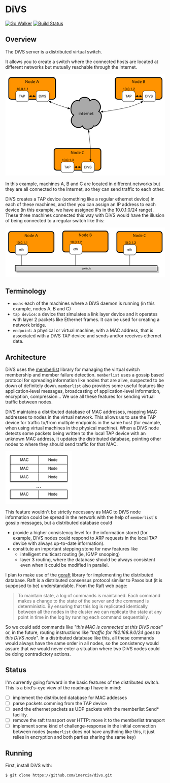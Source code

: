 DiVS
=====

[![Go Walker](http://gowalker.org/api/v1/badge)](https://gowalker.org/github.com/inercia/divs)
[![Build Status](https://drone.io/github.com/inercia/divs/status.png)](https://drone.io/github.com/inercia/divs/latest)

## Overview

The DiVS server is a distributed virtual switch.

It allows you to create a switch where the connected hosts are located at
different networks but mutually reachable through the Internet.

![Overview](https://raw.githubusercontent.com/inercia/divs/master/docs/images/overview.png)

In this example, machines A, B and C are located in different networks but
they are all connected to the Internet, so they can send traffic to each other.

DiVS creates a TAP device (something like a regular ethernet device) in each of
these machines, and then you can assign an IP address to each device (in this
example, we have assigned IPs in the 10.0.1.0/24 range). These three machines
connected this way with DiVS would have the illusion of being connected to a regular
switch like this:

![Equivalent Switch](https://raw.githubusercontent.com/inercia/divs/master/docs/images/equivalent-switch.png)

Terminology
-----------

  * `node`: each of the machines where a DiVS daemon is running (in this example,
  nodes A, B and C)
  * `tap device`: a device that simulates a link layer device and it operates
  with layer 2 packets like Ethernet frames. It can be used for creating a network bridge.
  * `endpoint`: a physical or virtual machine, with a MAC address, that is associated
  with a DiVS TAP device and sends and/or receives ethernet data.

Architecture
------------

DiVS uses the [memberlist](https://github.com/hashicorp/memberlist) library
for managing the virtual switch membership and member failure detection. `memberlist`
uses a gossip based protocol for spreading information like nodes that are alive,
suspected to be down of definitely down. `memberlist` also provides some useful
features like application-level messages, broadcasting of application-level
information, encryption, compression... We use all these features for sending
virtual traffic between nodes.

DiVS maintains a distributed database of MAC addresses, mapping MAC addresses to
nodes in the virtual network. This allows us to use the
TAP device for traffic to/from multiple endpoints in the same host (for example,
when using virtual machines in the physical machine). When a DiVS node detects
some packets being written to the local TAP device with an unknown MAC address,
it updates the distributed database, pointing other nodes to where they should
send traffic for that MAC.

![MAC DiVS mapping](https://raw.githubusercontent.com/inercia/divs/master/docs/images/macs-table-overview.png)

This feature wouldn't be strictly necessary as MAC to DiVS node information could
be spread in the network with the help of `memberlist`'s gossip messages, but
a distributed database could

  * provide a higher consistency level for the information stored (for example,
  DiVS nodes could respond to ARP requests in the local TAP device with always
  up-to-date information).
  * constitute an important stepping stone for new features like
    * intelligent multicast routing (ie, IGMP snooping)
    * layer 3 routing, where the database should be always consistent even when
    it could be modified in parallel. 

I plan to make use of the [goraft](https://github.com/goraft/raft) library for
implementing the distributed database. Raft is a distributed consensus protocol
similar to Paxos but (it is supposed to be) understandable. From the Raft web page:

> To maintain state, a log of commands is maintained. Each command makes a change
> to the state of the server and the command is deterministic. By
> ensuring that this log is replicated identically between all the nodes
> in the cluster we can replicate the state at any point in time in the log
> by running each command sequentially.

So we could add commands like *"this MAC is connected at this DiVS node"* or, in
the future, routing instructions like *"traffic for 192.168.9.0/24 goes to this
DiVS node"*. In a distributed database like this, all these commands would always
have the same order in all nodes, so the consistency would assure that we would
never enter a situation where two DiVS nodes could be doing contradictory actions.

## Status

I'm currently going forward in the basic features of the distributed switch.
This is a bird's–eye view of the roadmap I have in mind:

+ [ ] implement the distributed database for MAC addesses
+ [ ] parse packets comming from the TAP device
+ [ ] send the ethernet packets as UDP packets with the memberlist Send* facility.
+ [ ] remove the raft transport over HTTP: move it to the memberlist transport
+ [ ] implement some kind of challenge-response in the initial connection between
      nodes (`memberlist` does not have anythning like this, it just relies in
      encryption and both parties sharing the same key)

## Running

First, install DiVS with:

```sh
$ git clone https://github.com/inercia/divs.git
```

